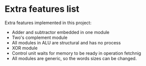 # Extra features list

Extra features implemented in this project:

* Adder and subtractor embedded in one module
* Two's complement module
* All modules in ALU are structural and has no process
* XOR module
* Control unit waits for memory to be ready in operation fetchnig  
* All modules are generic, so the words sizes can be changed.